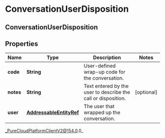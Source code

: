 # ConversationUserDisposition

## ConversationUserDisposition

## Properties

|Name | Type | Description | Notes|
|------------ | ------------- | ------------- | -------------|
| **code** | **String** | User-defined wrap-up code for the conversation. | |
| **notes** | **String** | Text entered by the user to describe the call or disposition. | [optional] |
| **user** | [**AddressableEntityRef**](AddressableEntityRef) | The user that wrapped up the conversation. | |



_PureCloudPlatformClientV2@154.0.0_
